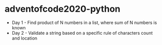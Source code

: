 # adventofcode2020-python
* Day 1 - Find product of N numbers in a list, where sum of N numbers is known
* Day 2 - Validate a string based on a specific rule of characters count and location